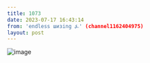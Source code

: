 ```yaml
---
title: 1073
date: 2023-07-17 16:43:14
from: 'endless шизing ⍼' (channel1162404975)
layout: post
---
```


![image](photos/photo_137@17-07-2023_16-43-14.jpg)


